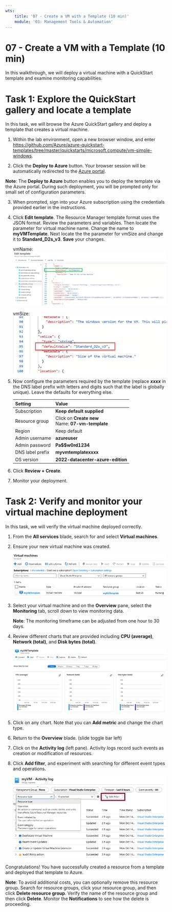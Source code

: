 ```yaml
---
wts:
    title: '07 - Create a VM with a Template (10 min)'
    module: '03: Management Tools & Automation'
---
```

# 07 - Create a VM with a Template (10 min)

In this walkthrough, we will deploy a virtual machine with a QuickStart template and examine monitoring capabilities.

# Task 1: Explore the QuickStart gallery and locate a template 

In this task, we will browse the Azure QuickStart gallery and deploy a template that creates a virtual machine. 

1. Within the lab environment, open a new browser window, and enter https://github.com/Azure/azure-quickstart-templates/tree/master/quickstarts/microsoft.compute/vm-simple-windows.

2. Click the **Deploy to Azure** button. Your browser session will be automatically redirected to the [Azure portal](http://portal.azure.com/).

  **Note**: The **Deploy to Azure** button enables you to deploy the template via the Azure portal. During such deployment, you will be prompted only for small set of configuration parameters. 

3. When prompted, sign into your Azure subscription using the credentials provided earlier in the instructions.

4. Click **Edit template**. The Resource Manager template format uses the JSON format. Review the parameters and variables.  Then locate the parameter for virtual machine name. Change the name to **myVMTemplate**. Next locate the the parameter for vmSize and change it to **Standard_D2s_v3**. **Save** your changes. 

    vmName:
    ![Screenshot of the template with the VM name change highlilghted.](../images/M03-0701.png)

    vmSize:
    ![Screenshot of the template with the VM name change highlilghted.](../images/M03-0705.png)

5. Now configure the parameters required by the template (replace ***xxxx*** in the DNS label prefix with letters and digits such that the label is globally unique). Leave the defaults for everything else. 

    | Setting| Value|
    |----|----|
    | Subscription | **Keep default supplied**|
    | Resource group | Click on **Create new** <br /> Name: **07-vm-template**|
    | Region | Keep default |
    | Admin username | **azureuser** |
    | Admin password | **Pa$$w0rd1234** |
    | DNS label prefix | **myvmtemplatexxxx** |
    | OS version | **2022-datacenter-azure-edition** |


6. Click **Review + Create**.

7. Monitor your deployment. 

# Task 2: Verify and monitor your virtual machine deployment

In this task, we will verify the virtual machine deployed correctly. 

1. From the **All services** blade, search for and select **Virtual machines**.

2. Ensure your new virtual machine was created. 

    ![Screenshot of the virtual machines page. The new VM is shown and running.](../images/M03-0702.png)

3. Select your virtual machine and on the **Overview** pane, select the **Monitoring** tab, scroll down to view monitoring data.

    **Note**: The monitoring timeframe can be adjusted from one hour to 30 days.

4. Review different charts that are provided including **CPU (average)**, **Network (total)**, and **Disk bytes (total)**. 

    ![Screenshot of the virtual machine monitoring charts.](../images/M03-0703.png)

5. Click on any chart. Note that you can **Add metric** and change the chart type.

6. Return to the **Overview** blade. (slide toggle bar left)
7. Click on the **Activity log** (left pane). Activity logs record such events as creation or modification of resources. 

8. Click **Add filter**, and experiment with searching for different event types and operations. 

    ![Screenshot of the Add filters page with Event type selected.](../images/M03-0704.png)

Congratulations! You have successfully created a resource from a template and deployed that template to Azure.

**Note**: To avoid additional costs, you can optionally remove this resource group. Search for resource groups, click your resource group, and then click **Delete resource group**. Verify the name of the resource group and then click **Delete**. Monitor the **Notifications** to see how the delete is proceeding.
